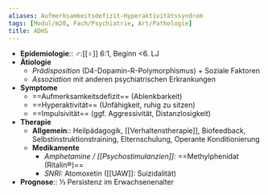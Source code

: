 ```yaml
---
aliases: Aufmerksamkeitsdefizit-Hyperaktivitätssyndrom
tags: [Modul/m20, Fach/Psychiatrie, Art/Pathologie]
title: ADHS
---
```

- **Epidemiologie**:: ♂:[[♀]] 6:1, Beginn <6. LJ
- **Ätiologie**
	- *Prädisposition* (D4-Dopamin-R-Polymorphismus) + Soziale Faktoren
	- *Assoziation* mit anderen psychiatrischen Erkrankungen
- **Symptome**
	- ==Aufmerksamkeitsdefizit== (Ablenkbarkeit)
	- ==Hyperaktivität== (Unfähigkeit, ruhig zu sitzen)
	- ==Impulsivität== (ggf. Aggressivität, Distanzlosigkeit)
- **Therapie**
	- **Allgemein**:: Heilpädagogik, [[Verhaltenstherapie]], Biofeedback, Selbstinstruktionstraining, Elternschulung, Operante Konditionierung
	- **Medikamente**
		- *Amphetamine / [[Psychostimulanzien]]:* ==Methylphenidat (Ritalin®)==
		- *SNRI:* Atomoxetin ([[UAW]]: Suizidalität)
- **Prognose**:: ⅓ Persistenz im Erwachsenenalter